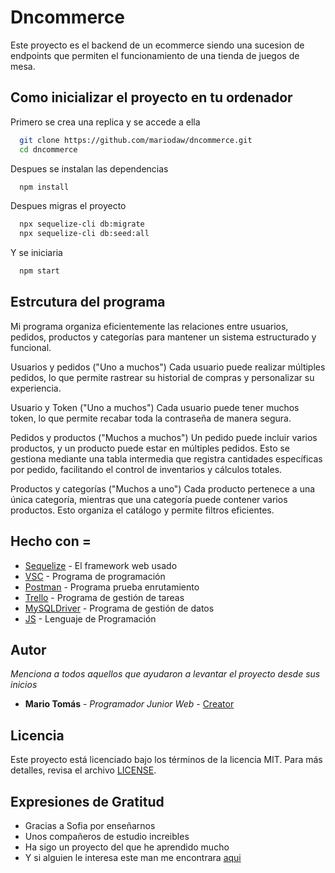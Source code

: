 
# Dncommerce

Este proyecto es el backend de un ecommerce siendo una sucesion de endpoints que permiten el funcionamiento de una tienda de juegos de mesa.

## Como inicializar el proyecto en tu ordenador



Primero se crea una replica y se accede a ella

```bash
  git clone https://github.com/mariodaw/dncommerce.git
  cd dncommerce

```



Despues se instalan las dependencias

```bash
  npm install

```

Despues migras el proyecto
```bash
  npx sequelize-cli db:migrate
  npx sequelize-cli db:seed:all

```
Y se iniciaria 
```bash
  npm start
```

## Estrcutura del programa

Mi programa organiza eficientemente las relaciones entre usuarios, pedidos, productos y categorías para mantener un sistema estructurado y funcional.

Usuarios y pedidos ("Uno a muchos")
Cada usuario puede realizar múltiples pedidos, lo que permite rastrear su historial de compras y personalizar su experiencia.

Usuario y Token ("Uno a muchos")
Cada usuario puede tener muchos token, lo que permite recabar toda la contraseña de manera segura.

Pedidos y productos ("Muchos a muchos")
Un pedido puede incluir varios productos, y un producto puede estar en múltiples pedidos. Esto se gestiona mediante una tabla intermedia que registra cantidades específicas por pedido, facilitando el control de inventarios y cálculos totales.

Productos y categorías ("Muchos a uno")
Cada producto pertenece a una única categoría, mientras que una categoría puede contener varios productos. Esto organiza el catálogo y permite filtros eficientes.

## Hecho con =

* [Sequelize](https://sequelize.org/) - El framework web usado
* [VSC](https://code.visualstudio.com/) - Programa de programación
* [Postman](https://www.postman.com/) - Programa prueba enrutamiento
* [Trello](https://trello.com/b/CDQpcl2b/vida) - Programa de gestión de tareas
* [MySQLDriver](https://dev.mysql.com/downloads/connector/j/) - Programa de gestión de datos
* [JS](https://developer.mozilla.org/es/docs/Web/JavaScript) - Lenguaje de Programación
## Autor

_Menciona a todos aquellos que ayudaron a levantar el proyecto desde sus inicios_

* **Mario Tomás** - *Programador Junior Web* - [Creator](https://github.com/mariodaw) 

## Licencia 

Este proyecto está licenciado bajo los términos de la licencia MIT. Para más detalles, revisa el archivo [LICENSE](https://es.wikipedia.org/wiki/Licencia_MIT).


## Expresiones de Gratitud 

* Gracias a Sofia por enseñarnos
* Unos compañeros de estudio increibles
* Ha sigo un proyecto del que he aprendido mucho
* Y si alguien le interesa este man me encontrara [aqui](https://es.wikipedia.org/wiki/Licencia_MIT)